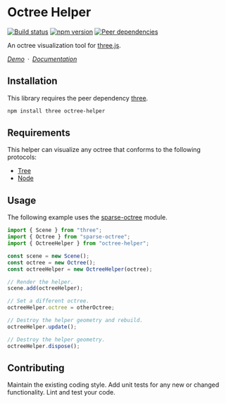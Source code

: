 # Octree Helper

[![Build status](https://travis-ci.org/vanruesc/octree-helper.svg?branch=master)](https://travis-ci.org/vanruesc/octree-helper) 
[![npm version](https://badgen.net/npm/v/octree-helper?color=green)](https://www.npmjs.com/package/octree-helper)
[![Peer dependencies](https://david-dm.org/vanruesc/octree-helper/peer-status.svg)](https://david-dm.org/vanruesc/octree-helper?type=peer)

An octree visualization tool for [three.js](https://threejs.org/).

*[Demo](https://vanruesc.github.io/sparse-octree/public/demo)&ensp;&middot;&ensp;[Documentation](https://vanruesc.github.io/octree-helper/docs)*


## Installation

This library requires the peer dependency [three](https://github.com/mrdoob/three.js/).

```sh
npm install three octree-helper
``` 


## Requirements

This helper can visualize any octree that conforms to the following protocols:

- [Tree](https://vanruesc.github.io/sparse-octree/public/docs/class/src/core/Tree.js~Tree.html)
- [Node](https://vanruesc.github.io/sparse-octree/public/docs/class/src/core/Node.js~Node.html)


## Usage

The following example uses the [sparse-octree](https://github.com/vanruesc/sparse-octree) module.

```javascript
import { Scene } from "three";
import { Octree } from "sparse-octree";
import { OctreeHelper } from "octree-helper";

const scene = new Scene();
const octree = new Octree();
const octreeHelper = new OctreeHelper(octree);

// Render the helper.
scene.add(octreeHelper);

// Set a different octree.
octreeHelper.octree = otherOctree;

// Destroy the helper geometry and rebuild.
octreeHelper.update();

// Destroy the helper geometry.
octreeHelper.dispose();
```


## Contributing

Maintain the existing coding style. Add unit tests for any new or changed functionality. Lint and test your code.
